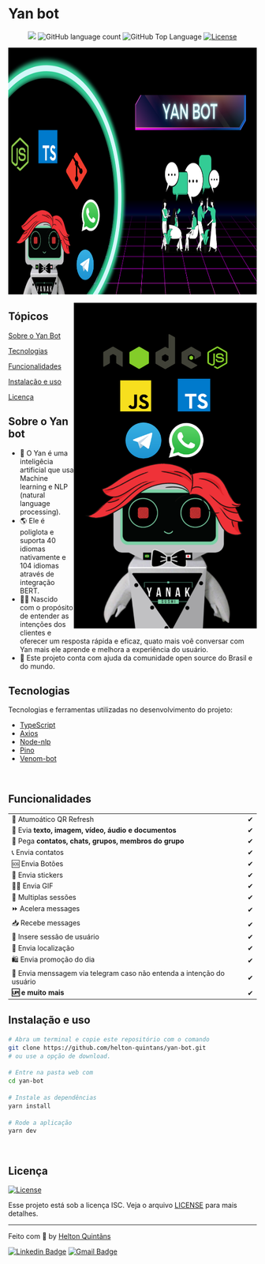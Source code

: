 
# Yan bot

 

<p align="center">
  <img src="https://img.shields.io/badge/Made%20by-Helton Quintãns e Paulo Rodrigues-33cc95">
  <img alt="GitHub language count" src="https://img.shields.io/github/languages/count/helton-quintans/yan-bot?color=33cc95">
  <img alt="GitHub Top Language" src="https://img.shields.io/github/languages/top/helton-quintans/yan-bot?color=%2333cc95">
  <a href="https://opensource.org/licenses/ISC">
    <img alt="License" src="https://img.shields.io/badge/license-ISC-33cc95?style=flat-square">
  </a>
</p>

<p align="center">
    <img height="500em" width="100%" src="src/images/toReadme/yan-capa.png"/>
</p>

<img align="right" height="660em" src="src/images/toReadme/yanbot.png"/>

## Tópicos

[Sobre o Yan Bot](#sobre-o-yan-bot)

[Tecnologias](#tecnologias)

[Funcionalidades](#funcionalidades)

[Instalação e uso](#instalação-e-uso)

[Licença](#licença)
<br>

## Sobre o Yan bot

- 🧠 O Yan é uma inteligêcia artificial que usa Machine learning e NLP (natural language processing). 
- 🌎 Ele é poliglota e suporta 40 idiomas nativamente e 104 idiomas através de integração BERT.
- 👨‍🚀 Nascido com o propósito de entender as intenções dos clientes e oferecer um resposta rápida e eficaz, quato mais voê conversar com Yan mais ele aprende e melhora a experiência do usuário.
- 🤘 Este projeto conta com ajuda da comunidade open source do Brasil e do mundo.

## Tecnologias

Tecnologias e ferramentas utilizadas no desenvolvimento do projeto:

- [TypeScript](https://www.typescriptlang.org/)
- [Axios](https://github.com/axios/axios)
- [Node-nlp](https://www.npmjs.com/package/node-nlp)
- [Pino](https://www.npmjs.com/package/pino)
- [Venom-bot](https://orkestral.github.io/venom/index.html)
<br>

## Funcionalidades

|                                                               |   |
|---------------------------------------------------------------|---|
| 🚻 Atumoático QR Refresh                                      | ✔ |
| 📁 Evia  **texto, imagem, vídeo, áudio e documentos**         | ✔ |
| 👥 Pega **contatos, chats, grupos, membros do grupo**         | ✔ |
| 📞 Envia contatos                                             | ✔ |
| 🆘 Envia Botões                                               | ✔ |
| 💞 Envia stickers                                             | ✔ |
| 🤸‍♀️ Envia GIF                                                  | ✔ |
| 🤹‍ Multiplas sessões                                          | ✔ |
| ⏩ Acelera messages                                           | ✔ |
| 📥 Recebe messages                                            | ✔ |
| 👤 Insere sessão de usuário                                   | ✔ |
| 📍 Envia localização                                           | ✔ |
| 🛍 Envia promoção do dia                                       | ✔ |
|🤳 Envia menssagem via telegram caso não entenda a intenção do usuário | ✔ |
| **🆙 e muito mais**                                           | ✔ |


## Instalação e uso

```bash
# Abra um terminal e copie este repositório com o comando
git clone https://github.com/helton-quintans/yan-bot.git
# ou use a opção de download.

# Entre na pasta web com
cd yan-bot

# Instale as dependências
yarn install

# Rode a aplicação
yarn dev
```

<br>

## Licença

<a href="https://opensource.org/licenses/ISC">
    <img alt="License" src="https://img.shields.io/badge/license-ISC-7cd1a6?style=flat-square">
</a>

<br>

Esse projeto está sob a licença ISC. Veja o arquivo [LICENSE](/LICENSE) para mais detalhes.

---

Feito com :green_heart: by [Helton Quintãns](https://github.com/helton-quintans)

[![Linkedin Badge](https://img.shields.io/badge/-Helton%20Quintãns-7cd1a6?style=flat-square&logo=Linkedin&logoColor=white&link=https://www.linkedin.com/in/heltonquintans/)](https://www.linkedin.com/in/heltonquintans/)
[![Gmail Badge](https://img.shields.io/badge/-helton.quit@gmail.com-7cd1a6?style=flat-square&logo=Gmail&logoColor=white&link=mailto:helton.quit@gmail.com)](mailto:helton.quit@gmail.com)
